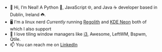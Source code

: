 - 👋 Hi, I’m Neal! A Python 🐍, JavaScript 🌐, and Java ☕ developer based in Dublin, Ireland ☘️.
- :desktop_computer: I'm a linux nerd *Currently* running [Regolith](https://regolith-linux.org/) and [KDE Neon](https://neon.kde.org/) both of which I also support
- 🔳 I love tiling window managers like [i3](https://i3wm.org/), Awesome, LeftWM, Bspwm, Qtile.
- 📫 You can reach me on [LinkedIn](https://www.linkedin.com/in/nealbrophy/)

<!---
nealbrophy/nealbrophy is a ✨ special ✨ repository because its `README.md` (this file) appears on your GitHub profile.
You can click the Preview link to take a look at your changes.
--->
